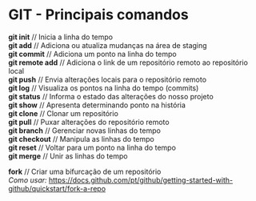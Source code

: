 # GIT - Principais comandos

**git init** // Inicia a linha do tempo  
**git add** // Adiciona ou atualiza mudanças na área de staging  
**git commit** // Adiciona um ponto na linha do tempo  
**git remote add** // Adiciona o link de um repositório remoto ao repositório local  
**git push** // Envia alterações locais para o repositório remoto  
**git log** // Visualiza os pontos na linha do tempo (commits)  
**git status** // Informa o estado das alterações do nosso projeto  
**git show** // Apresenta determinando ponto na história  
**git clone** // Clonar um repositório  
**git pull** // Puxar alterações do repositório remoto  
**git branch** // Gerenciar novas linhas do tempo  
**git checkout** // Manipula as linhas do tempo  
**git reset** // Voltar para um ponto na linha do tempo  
**git merge** // Unir as linhas do tempo  

**fork** // Criar uma bifurcação de um repositório  
*Como usar:* https://docs.github.com/pt/github/getting-started-with-github/quickstart/fork-a-repo
